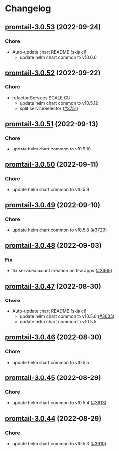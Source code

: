 # Changelog



## [promtail-3.0.53](https://github.com/truecharts/charts/compare/promtail-3.0.52...promtail-3.0.53) (2022-09-24)

### Chore

- Auto-update chart README [skip ci]
  - update helm chart common to v10.6.0




## [promtail-3.0.52](https://github.com/truecharts/charts/compare/promtail-3.0.51...promtail-3.0.52) (2022-09-22)

### Chore

- refactor Services SCALE GUI
  - update helm chart common to v10.5.12
  - split serviceSelector ([#3751](https://github.com/truecharts/charts/issues/3751))




## [promtail-3.0.51](https://github.com/truecharts/charts/compare/promtail-3.0.50...promtail-3.0.51) (2022-09-13)

### Chore

- update helm chart common to v10.5.10




## [promtail-3.0.50](https://github.com/truecharts/charts/compare/promtail-3.0.49...promtail-3.0.50) (2022-09-11)

### Chore

- update helm chart common to v10.5.9




## [promtail-3.0.49](https://github.com/truecharts/charts/compare/promtail-3.0.48...promtail-3.0.49) (2022-09-10)

### Chore

- update helm chart common to v10.5.8 ([#3729](https://github.com/truecharts/charts/issues/3729))




## [promtail-3.0.48](https://github.com/truecharts/charts/compare/promtail-3.0.47...promtail-3.0.48) (2022-09-03)

### Fix

- fix serviceaccount creation on few apps ([#3665](https://github.com/truecharts/charts/issues/3665))




## [promtail-3.0.47](https://github.com/truecharts/charts/compare/promtail-3.0.45...promtail-3.0.47) (2022-08-30)

### Chore

- Auto-update chart README [skip ci]
  - update helm chart common to v10.5.6 ([#3635](https://github.com/truecharts/charts/issues/3635))
  - update helm chart common to v10.5.5




## [promtail-3.0.46](https://github.com/truecharts/charts/compare/promtail-3.0.45...promtail-3.0.46) (2022-08-30)

### Chore

- update helm chart common to v10.5.5




## [promtail-3.0.45](https://github.com/truecharts/charts/compare/promtail-3.0.44...promtail-3.0.45) (2022-08-29)

### Chore

- update helm chart common to v10.5.4 ([#3613](https://github.com/truecharts/charts/issues/3613))




## [promtail-3.0.44](https://github.com/truecharts/charts/compare/promtail-3.0.43...promtail-3.0.44) (2022-08-29)

### Chore

- update helm chart common to v10.5.3 ([#3610](https://github.com/truecharts/charts/issues/3610))





